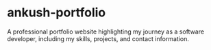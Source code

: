 # ankush-portfolio
A professional portfolio website highlighting my journey as a software developer, including my skills, projects, and contact information.
